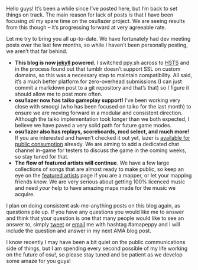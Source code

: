 Hello guys! It’s been a while since I’ve posted here, but I’m back to set things on track. The main reason for lack of posts is that I have been focusing *all* my spare time on the osu!lazer project. We are seeing results from this though – it’s progressing forward at very agreeable rate.

Let me try to bring you all up-to-date. We have fortunately had dev meeting posts over the last few months, so while I haven’t been personally posting, we aren’t that far behind.

- **This blog is now [jekyll](https://jekyllrb.com) powered.** I switched ppy.sh across to [HSTS](https://en.wikipedia.org/wiki/HTTP_Strict_Transport_Security) and in the process found out that tumblr doesn’t support SSL on custom domains, so this was a necessary step to maintain compatibility. All said, it’s a much better platform for zero-overhead submissions (I can just commit a markdown post to a git repository and that’s that) so I figure it should allow me to post more often.
- **osu!lazer now has taiko gameplay support!** I’ve been working very close with smoogi (who has been focused on taiko for the last month) to ensure we are moving forward in a modular and consistent direction. Although the taiko implementation took longer than we both expected,  I believe we have paved a very solid path for future game modes.
- **osu!lazer also has replays, scoreboards, mod select, and much more!** If you are interested and haven’t checked it out yet, lazer is [available for public consumption](https://github.com/ppy/osu/releases) already. We are aiming to add a dedicated chat channel in-game for testers to discuss the game in the coming weeks, so stay tuned for that.
- **The flow of featured artists will continue**. We have a few large collections of songs that are almost ready to make public, so keep an eye on the [featured artists](https://new.ppy.sh/beatmaps/artists) page if you are a mapper, or let your mapping friends know. We are very serious about getting 100% licenced music and need *your* help to have amazing maps made for the music we acquire.

I plan on doing consistent ask-me-anything posts on this blog again, as questions pile up. If you have any questions you would like me to answer and think that your question is one that many people would like to see an answer to, simply [tweet](https://twitter.com.ppy) or [email](mailto:contact@ppy.sh) me with hashtag #amapeppy and I will include the question and answer in my next AMA blog post.

I know recently I may have been a bit quiet on the public communications side of things, but I am spending every second possible of my life working on the future of osu!, so please stay tuned and be patient as we develop some amaze for you guys!